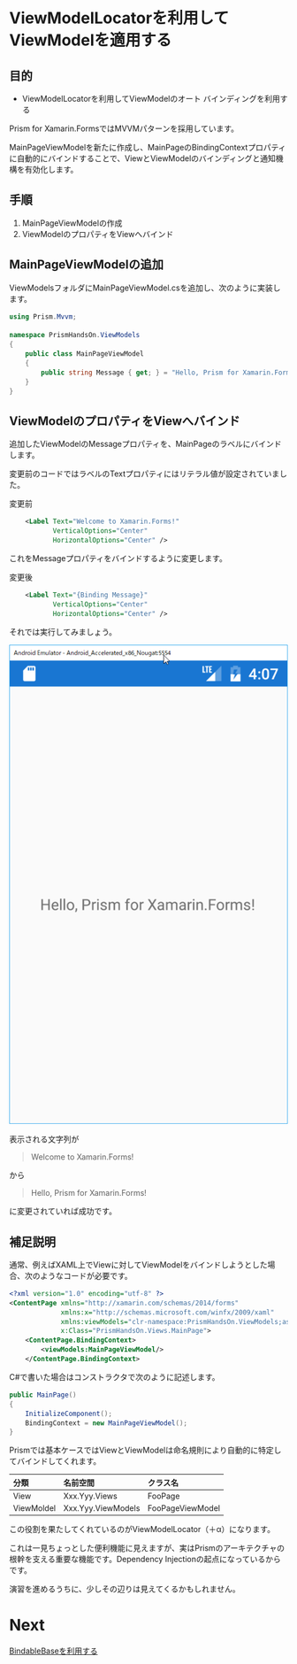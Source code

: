 # ViewModelLocatorを利用してViewModelを適用する

## 目的  

* ViewModelLocatorを利用してViewModelのオート バインディングを利用する

Prism for Xamarin.FormsではMVVMパターンを採用しています。

MainPageViewModelを新たに作成し、MainPageのBindingContextプロパティに自動的にバインドすることで、ViewとViewModelのバインディングと通知機構を有効化します。

## 手順

1. MainPageViewModelの作成  
2. ViewModelのプロパティをViewへバインド

## MainPageViewModelの追加  

ViewModelsフォルダにMainPageViewModel.csを追加し、次のように実装します。

```cs
using Prism.Mvvm;

namespace PrismHandsOn.ViewModels
{
    public class MainPageViewModel
    {
        public string Message { get; } = "Hello, Prism for Xamarin.Forms!";
    }
}
```

## ViewModelのプロパティをViewへバインド  

追加したViewModelのMessageプロパティを、MainPageのラベルにバインドします。

変更前のコードではラベルのTextプロパティにはリテラル値が設定されていました。

変更前
```xml
	<Label Text="Welcome to Xamarin.Forms!" 
           VerticalOptions="Center" 
           HorizontalOptions="Center" />
```

これをMessageプロパティをバインドするように変更します。

変更後  
```xml
	<Label Text="{Binding Message}" 
           VerticalOptions="Center" 
           HorizontalOptions="Center" />
```

それでは実行してみましょう。

![](assets/02-01.png)

表示される文字列が

> Welcome to Xamarin.Forms!

から

> Hello, Prism for Xamarin.Forms!

に変更されていれば成功です。

## 補足説明

通常、例えばXAML上でViewに対してViewModelをバインドしようとした場合、次のようなコードが必要です。

```xml
<?xml version="1.0" encoding="utf-8" ?>
<ContentPage xmlns="http://xamarin.com/schemas/2014/forms"
             xmlns:x="http://schemas.microsoft.com/winfx/2009/xaml"
             xmlns:viewModels="clr-namespace:PrismHandsOn.ViewModels;assembly=PrismHandsOn"
             x:Class="PrismHandsOn.Views.MainPage">
    <ContentPage.BindingContext>
        <viewModels:MainPageViewModel/>
    </ContentPage.BindingContext>
```

C#で書いた場合はコンストラクタで次のように記述します。

```cs
public MainPage()
{
    InitializeComponent();
    BindingContext = new MainPageViewModel();
}
```

Prismでは基本ケースではViewとViewModelは命名規則により自動的に特定してバインドしてくれます。

|分類|名前空間|クラス名|
|:--|:--|:--|
|View|Xxx.Yyy.Views|FooPage|
|ViewMoldel|Xxx.Yyy.ViewModels|FooPageViewModel|

この役割を果たしてくれているのがViewModelLocator（＋α）になります。

これは一見ちょっとした便利機能に見えますが、実はPrismのアーキテクチャの根幹を支える重要な機能です。Dependency Injectionの起点になっているからです。

演習を進めるうちに、少しその辺りは見えてくるかもしれません。

# Next

[BindableBaseを利用する](04-BindableBaseを利用する.md)